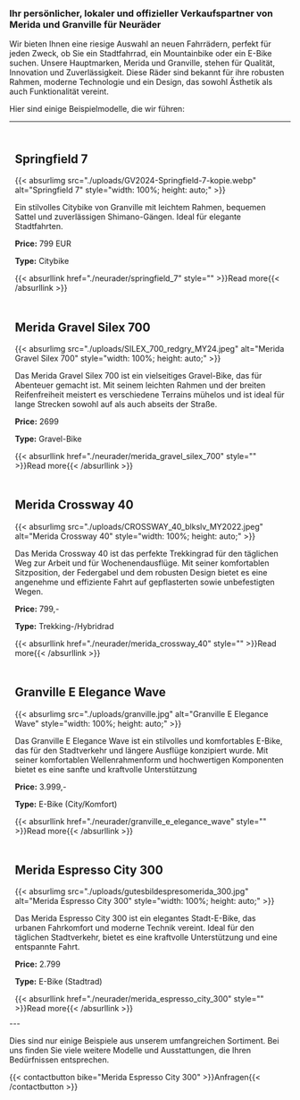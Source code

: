 <style>
/* Add this CSS to make it responsive for mobile devices */
@media only screen and (max-width: 768px) {
    .bike-preview {
        width: 100%; /* Makes each bike preview take up the full width on smaller screens */
    }
}
</style>

### Ihr persönlicher, lokaler und offizieller Verkaufspartner von Merida und Granville für Neuräder
Wir bieten Ihnen eine riesige Auswahl an neuen Fahrrädern, perfekt für jeden Zweck, ob Sie ein Stadtfahrrad, ein Mountainbike oder ein E-Bike suchen. Unsere Hauptmarken, Merida und Granville, stehen für Qualität, Innovation und Zuverlässigkeit. Diese Räder sind bekannt für ihre robusten Rahmen, moderne Technologie und ein Design, das sowohl Ästhetik als auch Funktionalität vereint.
        
Hier sind einige Beispielmodelle, die wir führen:
        
---
<div style="display: flex; flex-wrap: wrap;">

<div class="bike-preview" style="width: 100%; padding: 10px; box-sizing: border-box;">
    <h2>Springfield 7</h2>
    {{< absurlimg src="./uploads/GV2024-Springfield-7-kopie.webp" alt="Springfield 7" style="width: 100%; height: auto;" >}}
    <p>Ein stilvolles Citybike von Granville mit leichtem Rahmen, bequemen Sattel und zuverlässigen Shimano-Gängen. Ideal für elegante Stadtfahrten.</p>
    <p><strong>Price:</strong> 799 EUR</p>
    <p><strong>Type:</strong> Citybike</p>
    {{< absurllink href="./neurader/springfield_7" style="" >}}Read more{{< /absurllink >}}
</div>

<div class="bike-preview" style="width: 100%; padding: 10px; box-sizing: border-box;">
    <h2>Merida Gravel Silex 700</h2>
    {{< absurlimg src="./uploads/SILEX_700_redgry_MY24.jpeg" alt="Merida Gravel Silex 700" style="width: 100%; height: auto;" >}}
    <p>Das Merida Gravel Silex 700 ist ein vielseitiges Gravel-Bike, das für Abenteuer gemacht ist. Mit seinem leichten Rahmen und der breiten Reifenfreiheit meistert es verschiedene Terrains mühelos und ist ideal für lange Strecken sowohl auf als auch abseits der Straße.</p>
    <p><strong>Price:</strong> 2699</p>
    <p><strong>Type:</strong> Gravel-Bike</p>
    {{< absurllink href="./neurader/merida_gravel_silex_700" style="" >}}Read more{{< /absurllink >}}
</div>

<div class="bike-preview" style="width: 100%; padding: 10px; box-sizing: border-box;">
    <h2>Merida Crossway 40</h2>
    {{< absurlimg src="./uploads/CROSSWAY_40_blkslv_MY2022.jpeg" alt="Merida Crossway 40" style="width: 100%; height: auto;" >}}
    <p>Das Merida Crossway 40 ist das perfekte Trekkingrad für den täglichen Weg zur Arbeit und für Wochenendausflüge. Mit seiner komfortablen Sitzposition, der Federgabel und dem robusten Design bietet es eine angenehme und effiziente Fahrt auf gepflasterten sowie unbefestigten Wegen.</p>
    <p><strong>Price:</strong> 799,- </p>
    <p><strong>Type:</strong> Trekking-/Hybridrad</p>
    {{< absurllink href="./neurader/merida_crossway_40" style="" >}}Read more{{< /absurllink >}}
</div>

<div class="bike-preview" style="width: 100%; padding: 10px; box-sizing: border-box;">
    <h2>Granville E Elegance Wave</h2>
    {{< absurlimg src="./uploads/granville.jpg" alt="Granville E Elegance Wave" style="width: 100%; height: auto;" >}}
    <p>Das Granville E Elegance Wave ist ein stilvolles und komfortables E-Bike, das für den Stadtverkehr und längere Ausflüge konzipiert wurde. Mit seiner komfortablen Wellenrahmenform und hochwertigen Komponenten bietet es eine sanfte und kraftvolle Unterstützung</p>
    <p><strong>Price:</strong> 3.999,-</p>
    <p><strong>Type:</strong> E-Bike (City/Komfort)</p>
    {{< absurllink href="./neurader/granville_e_elegance_wave" style="" >}}Read more{{< /absurllink >}}
</div>

<div class="bike-preview" style="width: 100%; padding: 10px; box-sizing: border-box;">
    <h2>Merida Espresso City 300</h2>
    {{< absurlimg src="./uploads/gutesbildespresomerida_300.jpg" alt="Merida Espresso City 300" style="width: 100%; height: auto;" >}}
    <p>Das Merida Espresso City 300 ist ein elegantes Stadt-E-Bike, das urbanen Fahrkomfort und moderne Technik vereint. Ideal für den täglichen Stadtverkehr, bietet es eine kraftvolle Unterstützung und eine entspannte Fahrt.</p>
    <p><strong>Price:</strong> 2.799</p>
    <p><strong>Type:</strong> E-Bike (Stadtrad)</p>
    {{< absurllink href="./neurader/merida_espresso_city_300" style="" >}}Read more{{< /absurllink >}}
</div>
</div>
---
    
Dies sind nur einige Beispiele aus unserem umfangreichen Sortiment.
Bei uns finden Sie viele weitere Modelle und Ausstattungen, die Ihren Bedürfnissen entsprechen.


{{< contactbutton bike="Merida Espresso City 300" >}}Anfragen{{< /contactbutton >}}

</div>

